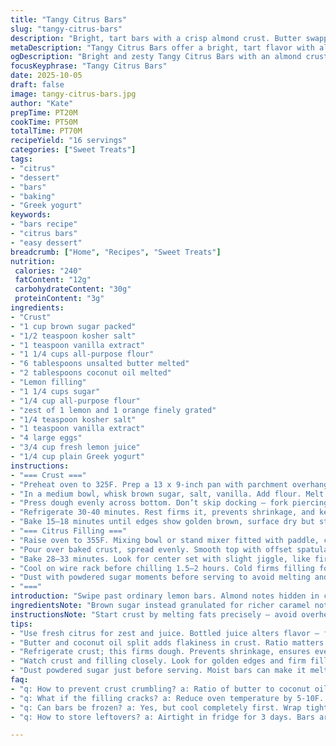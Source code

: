 ```yaml
---
title: "Tangy Citrus Bars"
slug: "tangy-citrus-bars"
description: "Bright, tart bars with a crisp almond crust. Butter swapped partly for coconut oil for flakiness. Brown sugar replaces granulated for depth. Filling boosted by orange zest alongside lemon. Replace milk with yogurt for tang and moisture balance. Clear signs for crust readiness; light golden edges, firm to touch but still pliable. Filling set when it jitters like jelly but no liquid. Cooling crucial to slice clean. Fork pricks vent steam, preventing sogginess. Powdered sugar dusted last minute prevents melting and clumping."
metaDescription: "Tangy Citrus Bars offer a bright, tart flavor with almond crust and a creamy yogurt filling that's simple to make yet impressive to serve."
ogDescription: "Bright and zesty Tangy Citrus Bars with an almond crust and a yogurt-enhanced filling. Perfect for gatherings or a sweet treat at home."
focusKeyphrase: "Tangy Citrus Bars"
date: 2025-10-05
draft: false
image: tangy-citrus-bars.jpg
author: "Kate"
prepTime: PT20M
cookTime: PT50M
totalTime: PT70M
recipeYield: "16 servings"
categories: ["Sweet Treats"]
tags:
- "citrus"
- "dessert"
- "bars"
- "baking"
- "Greek yogurt"
keywords:
- "bars recipe"
- "citrus bars"
- "easy dessert"
breadcrumb: ["Home", "Recipes", "Sweet Treats"]
nutrition: 
 calories: "240"
 fatContent: "12g"
 carbohydrateContent: "30g"
 proteinContent: "3g"
ingredients:
- "Crust"
- "1 cup brown sugar packed"
- "1/2 teaspoon kosher salt"
- "1 teaspoon vanilla extract"
- "1 1/4 cups all-purpose flour"
- "6 tablespoons unsalted butter melted"
- "2 tablespoons coconut oil melted"
- "Lemon filling"
- "1 1/4 cups sugar"
- "1/4 cup all-purpose flour"
- "zest of 1 lemon and 1 orange finely grated"
- "1/4 teaspoon kosher salt"
- "1 teaspoon vanilla extract"
- "4 large eggs"
- "3/4 cup fresh lemon juice"
- "1/4 cup plain Greek yogurt"
instructions:
- "=== Crust ==="
- "Preheat oven to 325F. Prep a 13 x 9-inch pan with parchment overhang on two opposite sides — this sling makes bar removal easier and cleaner."
- "In a medium bowl, whisk brown sugar, salt, vanilla. Add flour. Melt butter and coconut oil; mix in gradually. Texture should clump into a coarse dough, not wet or greasy."
- "Press dough evenly across bottom. Don’t skip docking — fork piercings vent steam during baking, stops bubbling and sogginess."
- "Refrigerate 30-40 minutes. Rest firms it, prevents shrinkage, and keeps crust tight during bake."
- "Bake 15–18 minutes until edges show golden brown, surface dry but still a bit tender. Visual cue, not just time. Remove and cool slightly while prepping filling."
- "=== Citrus Filling ==="
- "Raise oven to 355F. Mixing bowl or stand mixer fitted with paddle, combine sugar, flour, zest, salt, vanilla. Whisk in eggs, lemon juice, and yogurt until velvety, no lumps. Yogurt adds richness, acidity, and keeps filling silky but less prone to cracking."
- "Pour over baked crust, spread evenly. Smooth top with offset spatula."
- "Bake 28–33 minutes. Look for center set with slight jiggle, like firm jelly. Overbaking leads to cracks, dryness."
- "Cool on wire rack before chilling 1.5–2 hours. Cold firms filling for clean slicing. Cut into 16 bars using parchment sling. Clean knife between cuts to avoid ragged edges."
- "Dust with powdered sugar moments before serving to avoid melting and clumping."
- "==="
introduction: "Swipe past ordinary lemon bars. Almond notes hidden in crust thanks to coconut oil swap. Brown sugar deepens caramel whispers, not cloying sweetness. Citrus zinged with both lemon and orange zest — sharper, more complex aroma. Greek yogurt swapped for milk; not just moisture, but acidity that stops filling from setting chalky or cracking. Crust needs fork pricks to breathe or bubbles lurk like little volcanoes, ruins texture. Oven changes matter — bake crust slower first, then hotter for filling. Watch visual cues — edges golden and crust firm, filling jiggle like firm jelly, not wobble drunk. Trust eyes and fingers, not timers. Cool fully then slice crisp bars clean. Powder sugar only last minute or you end with gooey mess. Master these and you own citrus bars with balance and finesse. No fluff, real kitchen moves."
ingredientsNote: "Brown sugar instead granulated for richer caramel notes in crust — don’t skip. Coconut oil added to butter for flakiness and subtle nutty flavor; can omit or replace with all butter. All-purpose flour stays standard for structure. Vanilla extract in crust and filling adds depth beyond citrus, don’t omit or reduce. Zest from both lemon and orange adds layered brightness, sharper aroma profile. Yogurt in place of milk keeps filling moist and less prone to cracking; plain Greek preferred, full-fat works best for texture. Lemon juice fresh, bottled tastes flat and alters tang. Salt essential — both in crust and filling — to balance sweetness and brighten flavors. Fork pricking dough crucial for steaming control; avoids bubbling. Substitute gluten-free flour blend for flour if needed, but texture changes, expect more crumbly."
instructionsNote: "Start crust by melting fats precisely — avoid overheating butter, no burnt aromas. Mix dry sugar, salt, vanilla, then flour before adding fats for even crumb development. Press evenly, not too thick, or bars lose their layered feel. Dock with fork, evenly and generously. Refrigerate crust keeps it from shrinking and ensures even oven heat penetration. Bake crust until light golden edges — avoid deep brown that tastes bitter. For filling, mixing dry first disperses flour and zest evenly, avoids lumps. Incorporate eggs gradually to avoid curdling. Yogurt doesn’t overthin filling but adds subtle tang — skip if allergic but expect duller flavor. Baking filling at slightly higher temp than crust speeds surface set but avoids cracked tops. Visual jiggle test beats timer alone — gently shake pan, filling should wiggle faintly, not liquid or hard. Full cooling then chilling firms bars for clean cuts; skip and bars smear or lose shape. Dust icing sugar only right before serving to prevent melting due to moisture. Clean knife wipes between cuts essential for sharp lines and no crumbs."
tips:
- "Use fresh citrus for zest and juice. Bottled juice alters flavor — flat and dull. Grate zest right before use for the best aroma. Fine grater works best. "
- "Butter and coconut oil split adds flakiness in crust. Ratio matters — too much coconut oil and taste may be off. Stick to the recipe for balance."
- "Refrigerate crust; this firms dough. Prevents shrinkage, ensures even baking heat. Don't skip it. Quality of dough matters for texture; keep it together."
- "Watch crust and filling closely. Look for golden edges and firm filling. Don't trust just time. Visual cues give better accuracy. Shake gently to test."
- "Dust powdered sugar just before serving. Moist bars can make it melt and clump, creates a messy finish. Sift for even distribution, sharp presentation."
faq:
- "q: How to prevent crust crumbling? a: Ratio of butter to coconut oil matters. Too much flour can ruin texture. Follow measurements closely — precision counts."
- "q: What if the filling cracks? a: Reduce oven temperature by 5-10F. Check time too; overbaking leads to cracks. Watch for that jiggly texture."
- "q: Can bars be frozen? a: Yes, but cool completely first. Wrap tightly to avoid freezer burn. Thaw in fridge before serving for best texture."
- "q: How to store leftovers? a: Airtight in fridge for 3 days. Bars are best in the first 24 hours. Room temperature gives better aroma and flavor."

---
```


